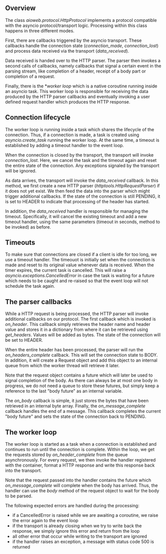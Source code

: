## Overview

The class *aioweb.protocol.HttpProtocol* implements a protocol compatible with the asyncio protocol/transport logic. Processing within this class happens in three different modes.

First, there are callbacks triggered by the asyncio transport. These callbacks handle the connection state (*connection_made*, *connection_lost*) and process data received via the transport (*data_received*).

Data received is handed over to the HTTP parser. The parser then invokes a second calls of callbacks, namely callbacks that signal a certain event in the parsing stream, like completion of a header, receipt of a body part or completion of a request. 

Finally, there is the **worker loop* which is a native coroutine running inside an asyncio task. This worker loop is responsible for receiving the data produced by the HTTP parser callbacks and eventually invoking a user defined request handler which produces the HTTP response.

## Connection lifecycle

The worker loop is running inside a task which shares the lifecycle of the connection. Thus, if a connection is made, a task is created using *asyncio.create_task* running the worker loop. At the same time, a timeout is established by adding a timeout handler to the event loop. 

When the connection is closed by the transport, the transport will invoke *connection_lost*. Here, we cancel the task and the timeout again and reset the entire state of the connection. Any exceptions signaled by the transport will be ignored.

As data arrives, the transport will invoke the *data_received* callback. In this method, we first create a new HTTP parser (*httptools.HttpRequestParser*) if it does not yet exist. We then feed the data into the parser which might trigger additional callbacks. If the state of the connection is still PENDING, it is set to HEADER to indicate that processing of the header has started.

In addition, the *data_received* handler is responsible for managing the timeout. Specifically, it will cancel the existing timeout and add a new timeout handler, using the same parameters (timeout in seconds, method to be invoked) as before.

## Timeouts

To make sure that connections are closed if a client is idle for too long, we use a timeout handler. The timeouot is initially set when the connection is made and reset to its original value whenever data is received. When the timer expires, the current task is cancelled. This will raise a *asyncio.exceptions.CancelledError* in case the task is waiting for a future which needs to be caught and re-raised so that the event loop will not schedule the task again.

## The parser callbacks 

While a HTTP request is being processed, the HTTP parser will invoke additional callbacks on our protocol. The first callback which is invoked is *on_header*. This callback simply retrieves the header name and header value and stores it in a dictionary from where it can be retrieved using *get_headers*. Values will be added as bytes. The state of the connection will be set to HEADER.

When the entire header has been processed, the parser will run the *on_headers_complete* callback. This will set the connection state to BODY. In addition, it will create a Request object and add this object to an internal queue from which the worker thread will retrieve it later.

Note that the request object contains a future which will later be used to signal completion of the body. As there can always be at most one body in progress, we do not need a queue to store these futures, but simply keep a reference to the last "body future" as an internal variable.

The *on_body* callback is simple, it just stores the bytes that have been retrieved in an internal byte array. Finally, the *on_message_complete* callback handles the end of a message. This callback completes the current "body future" and sets the state of the connection back to PENDING.

## The worker loop

The worker loop is started as a task when a connection is established and continues to run until the connection is complete. Within the loop, we get the requests stored by *on_header_complete* from the queue asynchronously. For every request, we then invoke the handler registered with the container, format a HTTP response and write this response back into the transport.

Note that the request passed into the handler contains the future which *on_message_complete* will complete when the body has arrived. Thus, the handler can use the *body* method of the request object to wait for the body to be parsed.

The following expected errors are handled during the processing:

* if a CancelledError is raised while we are awaiting a coroutine, we raise the error again to the event loop
* if the transport is already closing when we try to write back the response, we simply ignore this error and return from the loop
* all other error that occur while writing to the transport are ignored
* if the handler raises an exception, a message with status code 500 is returned


